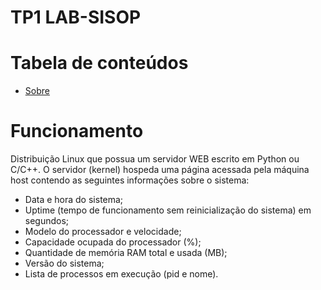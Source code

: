 # TP1 LAB-SISOP

Tabela de conteúdos
=================
<!--ts-->
   * [Sobre](#Sobre)
<!--te-->


# Funcionamento
 Distribuição Linux que possua um servidor WEB escrito em Python ou C/C++.
 O servidor (kernel) hospeda uma página acessada pela máquina host contendo as seguintes informações sobre o sistema:

* Data e hora do sistema;
* Uptime (tempo de funcionamento sem reinicialização do sistema) em segundos;
* Modelo do processador e velocidade;
* Capacidade ocupada do processador (%);
* Quantidade de memória RAM total e usada (MB);
* Versão do sistema;
* Lista de processos em execução (pid e nome).